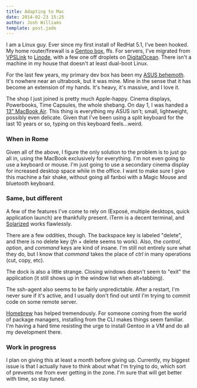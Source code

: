 ```yaml
---
title: Adapting to Mac
date: 2014-02-23 15:25
author: Josh Williams
template: post.jade
---
```

I am a Linux guy.  Ever since my first install of RedHat 5.1, I've been hooked.
My home router/firewall is a [Gentoo box](http://www.gentoo.org), ffs.  For
servers, I've migrated from [VPSLink](http://vpslink.com) to
[Linode](https://www.linode.com), with a few one off droplets on
[DigitalOcean](http://www.digitalocean.com).  There isn't a machine in my
house that doesn't at least dual-boot Linux.

For the last few years, my primary dev box has been my [ASUS behemoth](http://www.asus.com/ROG_ROG/G74SX/).
It's nowhere near an ultrabook, but it was mine.  Mine in the sense that it 
has become an extension of my hands.  It's heavy, it's massive, and I love it.

The shop I just joined is pretty much Apple-happy.  Cinema displays, Powerbooks,
Time Capsules, the whole shebang.  On day 1, I was handed a [13" MacBook Air](http://support.apple.com/kb/SP670).
This thing is everything my ASUS isn't; small, lightweight, possibly even delicate.
Given that I've been using a split keyboard for the last 10 years or so, typing
on this keyboard feels...weird.

### When in Rome

Given all of the above, I figure the only solution to the problem is to just
go all in, using the MacBook exclusively for everything.  I'm not even going to
use a keyboard or mouse.  I'm just going to use a secondary cinema display for
increased desktop space while in the office.  I want to make sure I give this
machine a fair shake, without going all fanboi with a Magic Mouse and bluetooth
keyboard.

### Same, but different

A few of the features I've come to rely on (Exposé, multiple desktops, quick
application launch) are thankfully present.  iTerm is a decent terminal, and
[Solarized](http://ethanschoonover.com/solarized) works flawlessly.

There are a few oddities, though.  The backspace key is labeled "delete", and there
is no delete key (_fn_ + delete seems to work).  Also, the _control_, _option_,
and _command_ keys are kind of insane.  I'm still not entirely sure what they do,
but I know that _command_ takes the place of _ctrl_ in many operations (cut, copy, etc).

The dock is also a little strange.  Closing windows doesn't seem to "exit" the
application (it still shows up in the window list when alt+tabbing).

The ssh-agent also seems to be fairly unpredictable.  After a restart, I'm never sure
if it's active, and I usually don't find out until I'm trying to commit code
on some remote server.

[Homebrew](http://brew.sh) has helped tremendously.  For someone coming from the
world of package managers, installing from the CLI makes things seem familiar.  I'm
having a hard time resisting the urge to install Gentoo in a VM and do all my
development there.

### Work in progress

I plan on giving this at least a month before giving up.  Currently, my biggest
issue is that I actually have to think about what I'm trying to do, which sort
of prevents me from ever getting in the zone.  I'm sure that will get better
with time, so stay tuned.
